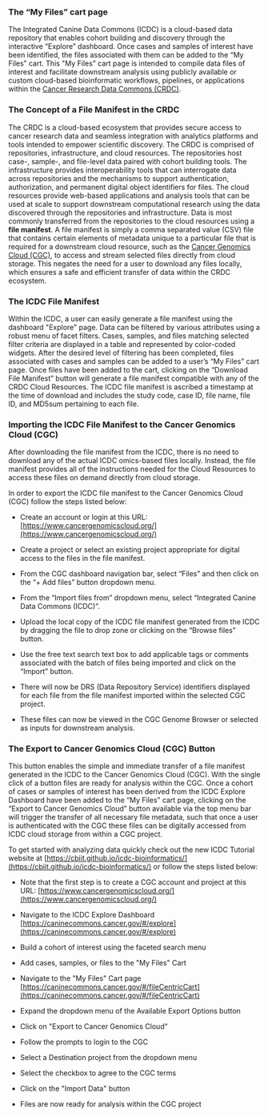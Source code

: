 ### The “My Files” cart page 
The Integrated Canine Data Commons (ICDC) is a cloud-based data repository that enables cohort building and discovery through the interactive “Explore” dashboard. Once cases and samples of interest have been identified, the files associated with them can be added to the “My Files” cart. This "My Files" cart page is intended to compile data files of interest and facilitate downstream analysis using publicly available or custom cloud-based bioinformatic workflows, pipelines, or applications within the [Cancer Research Data Commons (CRDC)](https://datacommons.cancer.gov/). 
 

### The Concept of a File Manifest in the CRDC 
The CRDC is a cloud-based ecosystem that provides secure access to cancer research data and seamless integration with analytics platforms and tools intended to empower scientific discovery. The CRDC is comprised of repositories, infrastructure, and cloud resources. The repositories host case-, sample-, and file-level data paired with cohort building tools. The infrastructure provides interoperability tools that can interrogate data across repositories and the mechanisms to support authentication, authorization, and permanent digital object identifiers for files. The cloud resources provide web-based applications and analysis tools that can be used at scale to support downstream computational research using the data discovered through the repositories and infrastructure. Data is most commonly transferred from the repositories to the cloud resources using a **file manifest**.  A file manifest is simply a comma separated value (CSV) file that contains certain elements of metadata unique to a particular file that is required for a downstream cloud resource, such as the [Cancer Genomics Cloud (CGC)](https://www.cancergenomicscloud.org/), to access and stream selected files directly from cloud storage. This negates the need for a user to download any files locally, which ensures a safe and efficient transfer of data within the CRDC ecosystem. 
 

### The ICDC File Manifest 
Within the ICDC, a user can easily generate a file manifest using the dashboard "Explore" page. Data can be filtered by various attributes using a robust menu of facet filters. Cases, samples, and files matching selected filter criteria are displayed in a table and represented by color-coded widgets. After the desired level of filtering has been completed, files associated with cases and samples can be added to a user’s “My Files” cart page. Once files have been added to the cart, clicking on the “Download File Manifest” button will generate a file manifest compatible with any of the CRDC Cloud Resources. The ICDC file manifest is ascribed a timestamp at the time of download and includes the study code, case ID, file name, file ID, and MD5sum pertaining to each file. 
<!-- PAGE BREAK -->

### Importing the ICDC File Manifest to the Cancer Genomics Cloud (CGC) 
After downloading the file manifest from the ICDC, there is no need to download any of the actual ICDC omics-based files locally. Instead, the file manifest provides all of the instructions needed for the Cloud Resources to access these files on demand directly from cloud storage.  
 
In order to export the ICDC file manifest to the Cancer Genomics Cloud (CGC) follow the steps listed below: 
 

* Create an account or login at this URL: [https://www.cancergenomicscloud.org/](https://www.cancergenomicscloud.org/)

* Create a project or select an existing project appropriate for digital access to the files in the file manifest.  

* From the CGC dashboard navigation bar, select “Files” and then click on the “+ Add files” button dropdown menu.  

* From the “Import files from” dropdown menu, select “Integrated Canine Data Commons (ICDC)”.  

* Upload the local copy of the ICDC file manifest generated from the ICDC by dragging the file to drop zone or clicking on the “Browse files” button. 

* Use the free text search text box to add applicable tags or comments associated with the batch of files being imported and click on the “Import” button. 

* There will now be DRS (Data Repository Service) identifiers displayed for each file from the file manifest imported within the selected CGC project. 

* These files can now be viewed in the CGC Genome Browser or selected as inputs for downstream analysis. 


### The Export to Cancer Genomics Cloud (CGC) Button  
This button enables the simple and immediate transfer of a file manifest generated in the ICDC to the Cancer Genomics Cloud (CGC). With the single click of a button files are ready for analysis within the CGC. Once a cohort of cases or samples of interest has been derived from the ICDC Explore Dashboard have been added to the “My Files” cart page, clicking on the “Export to Cancer Genomics Cloud” button available via the top menu bar will trigger the transfer of all necessary file metadata, such that once a user is authenticated with the CGC these files can be digitally accessed from ICDC cloud storage from within a CGC project.

To get started with analyzing data quickly check out the new ICDC Tutorial website at [https://cbiit.github.io/icdc-bioinformatics/](https://cbiit.github.io/icdc-bioinformatics/) or follow the steps listed below: 
 

* Note that the first step is to create a CGC account and project at this URL: [https://www.cancergenomicscloud.org/](https://www.cancergenomicscloud.org/)

* Navigate to the ICDC Explore Dashboard [https://caninecommons.cancer.gov/#/explore](https://caninecommons.cancer.gov/#/explore)

* Build a cohort of interest using the faceted search menu

* Add cases, samples, or files to the "My Files" Cart 

* Navigate to the "My Files" Cart page [https://caninecommons.cancer.gov/#/fileCentricCart](https://caninecommons.cancer.gov/#/fileCentricCart)

* Expand the dropdown menu of the Available Export Options button

* Click on "Export to Cancer Genomics Cloud"

* Follow the prompts to login to the CGC

* Select a Destination project from the dropdown menu

* Select the checkbox to agree to the CGC terms

* Click on the "Import Data" button

* Files are now ready for analysis within the CGC project